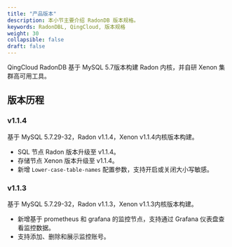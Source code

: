 ```yaml
---
title: "产品版本"
description: 本小节主要介绍 RadonDB 版本规格。 
keywords: RadonDBL, QingCloud, 版本规格
weight: 30
collapsible: false
draft: false
---
```



QingCloud RadonDB 基于 MySQL 5.7版本构建 Radon 内核，并自研 Xenon 集群高可用工具。

## 版本历程

### v1.1.4

基于 MySQL 5.7.29-32，Radon v1.1.4，Xenon v1.1.4内核版本构建。

- SQL 节点 Radon 版本升级至 v1.1.4。
- 存储节点 Xenon 版本升级至 v1.1.4。
- 新增 `Lower-case-table-names` 配置参数，支持开启或关闭大小写敏感。

### v1.1.3

基于 MySQL 5.7.29-32，Radon v1.1.3，Xenon v1.1.3内核版本构建。

- 新增基于 prometheus 和 grafana 的监控节点，支持通过 Grafana 仪表盘查看监控数据。
- 支持添加、删除和展示监控账号。
